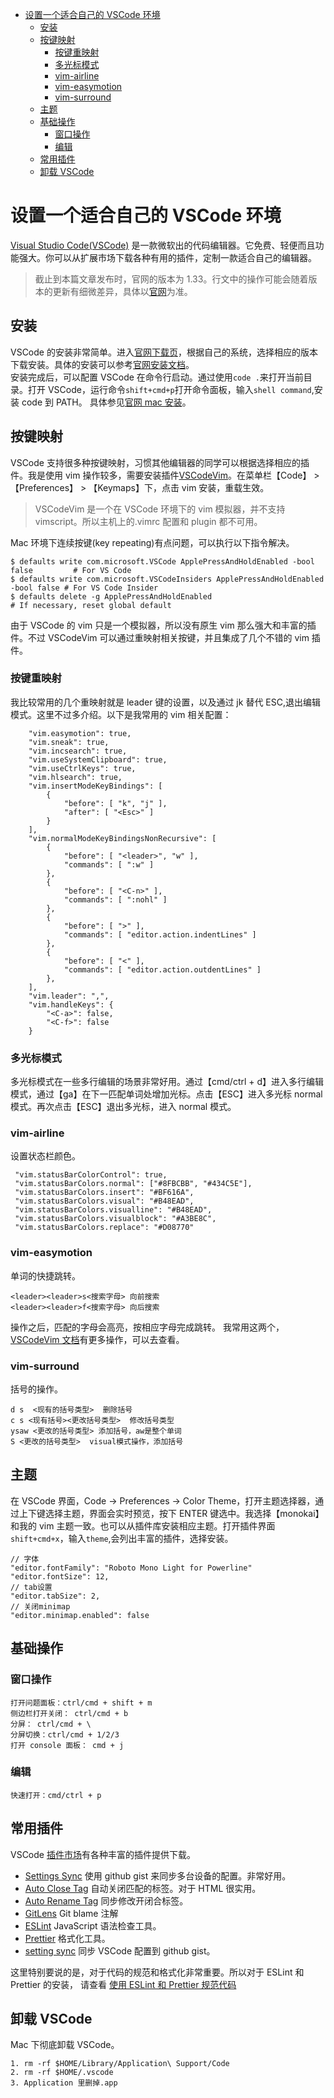 <!-- TOC -->

- [设置一个适合自己的 VSCode 环境](#设置一个适合自己的-vscode-环境)
  - [安装](#安装)
  - [按键映射](#按键映射)
    - [按键重映射](#按键重映射)
    - [多光标模式](#多光标模式)
    - [vim-airline](#vim-airline)
    - [vim-easymotion](#vim-easymotion)
    - [vim-surround](#vim-surround)
  - [主题](#主题)
  - [基础操作](#基础操作)
    - [窗口操作](#窗口操作)
    - [编辑](#编辑)
  - [常用插件](#常用插件)
  - [卸载 VSCode](#卸载-vscode)

<!-- /TOC -->


<a id="markdown-设置一个适合自己的-vscode-环境" name="设置一个适合自己的-vscode-环境"></a>
# 设置一个适合自己的 VSCode 环境

[Visual Studio Code(VSCode)](https://code.visualstudio.com/) 是一款微软出的代码编辑器。它免费、轻便而且功能强大。你可以从扩展市场下载各种有用的插件，定制一款适合自己的编辑器。

> 截止到本篇文章发布时，官网的版本为 1.33。行文中的操作可能会随着版本的更新有细微差异，具体以[官网](https://code.visualstudio.com/)为准。


<a id="markdown-安装" name="安装"></a>
## 安装

VSCode 的安装非常简单。进入[官网下载页](https://code.visualstudio.com/download)，根据自己的系统，选择相应的版本下载安装。具体的安装可以参考[官网安装文档](https://code.visualstudio.com/docs/setup/setup-overview)。  
安装完成后，可以配置 VSCode 在命令行启动。通过使用`code .`来打开当前目录。打开 VSCode，运行命令`shift+cmd+p`打开命令面板，输入`shell command`,安装 code 到 PATH。
具体参见[官网 mac 安装](https://code.visualstudio.com/docs/setup/mac)。


<a id="markdown-按键映射" name="按键映射"></a>
## 按键映射

VSCode 支持很多种按键映射，习惯其他编辑器的同学可以根据选择相应的插件。我是使用 vim 操作较多，需要安装插件[VSCodeVim](https://marketplace.visualstudio.com/items?itemName=vscodevim.vim)。在菜单栏【Code】 > 【Preferences】 > 【Keymaps】下，点击 vim 安装，重载生效。

> VSCodeVim 是一个在 VSCode 环境下的 vim 模拟器，并不支持 vimscript。所以主机上的.vimrc 配置和 plugin 都不可用。

Mac 环境下连续按键(key repeating)有点问题，可以执行以下指令解决。

```
$ defaults write com.microsoft.VSCode ApplePressAndHoldEnabled -bool false         # For VS Code
$ defaults write com.microsoft.VSCodeInsiders ApplePressAndHoldEnabled -bool false # For VS Code Insider
$ defaults delete -g ApplePressAndHoldEnabled                                      # If necessary, reset global default
```

由于 VSCode 的 vim 只是一个模拟器，所以没有原生 vim 那么强大和丰富的插件。不过 VSCodeVim 可以通过重映射相关按键，并且集成了几个不错的 vim 插件。


<a id="markdown-按键重映射" name="按键重映射"></a>
### 按键重映射

我比较常用的几个重映射就是 leader 键的设置，以及通过 jk 替代 ESC,退出编辑模式。这里不过多介绍。以下是我常用的 vim 相关配置：

```
    "vim.easymotion": true,
    "vim.sneak": true,
    "vim.incsearch": true,
    "vim.useSystemClipboard": true,
    "vim.useCtrlKeys": true,
    "vim.hlsearch": true,
    "vim.insertModeKeyBindings": [
        {
            "before": [ "k", "j" ],
            "after": [ "<Esc>" ]
        }
    ],
    "vim.normalModeKeyBindingsNonRecursive": [
        {
            "before": [ "<leader>", "w" ],
            "commands": [ ":w" ]
        },
        {
            "before": [ "<C-n>" ],
            "commands": [ ":nohl" ]
        },
        {
            "before": [ ">" ],
            "commands": [ "editor.action.indentLines" ]
        },
        {
            "before": [ "<" ],
            "commands": [ "editor.action.outdentLines" ]
        },
    ],
    "vim.leader": ",",
    "vim.handleKeys": {
        "<C-a>": false,
        "<C-f>": false
    }
```


<a id="markdown-多光标模式" name="多光标模式"></a>
### 多光标模式

多光标模式在一些多行编辑的场景非常好用。通过【cmd/ctrl + d】进入多行编辑模式，通过【ga】在下一匹配单词处增加光标。点击【ESC】进入多光标 normal 模式。再次点击【ESC】退出多光标，进入 normal 模式。


<a id="markdown-vim-airline" name="vim-airline"></a>
### vim-airline

设置状态栏颜色。

```
 "vim.statusBarColorControl": true,
 "vim.statusBarColors.normal": ["#8FBCBB", "#434C5E"],
 "vim.statusBarColors.insert": "#BF616A",
 "vim.statusBarColors.visual": "#B48EAD",
 "vim.statusBarColors.visualline": "#B48EAD",
 "vim.statusBarColors.visualblock": "#A3BE8C",
 "vim.statusBarColors.replace": "#D08770"
```


<a id="markdown-vim-easymotion" name="vim-easymotion"></a>
### vim-easymotion

单词的快捷跳转。

```
<leader><leader>s<搜索字母> 向前搜索
<leader><leader>f<搜索字母> 向后搜索
```

操作之后，匹配的字母会高亮，按相应字母完成跳转。
我常用这两个，[VSCodeVim 文档](https://marketplace.visualstudio.com/items?itemName=vscodevim.vim)有更多操作，可以去查看。


<a id="markdown-vim-surround" name="vim-surround"></a>
### vim-surround

括号的操作。

```
d s  <现有的括号类型>  删除括号
c s <现有括号><更改括号类型>  修改括号类型
ysaw <更改的括号类型> 添加括号，aw是整个单词
S <更改的括号类型>  visual模式操作，添加括号
```


<a id="markdown-主题" name="主题"></a>
## 主题

在 VSCode 界面，Code -> Preferences -> Color Theme，打开主题选择器，通过上下键选择主题，界面会实时预览，按下 ENTER 键选中。我选择【monokai】和我的 vim 主题一致。也可以从插件库安装相应主题。打开插件界面`shift+cmd+x`，输入`theme`,会列出丰富的插件，选择安装。

```
// 字体
"editor.fontFamily": "Roboto Mono Light for Powerline"
"editor.fontSize": 12,
// tab设置
"editor.tabSize": 2,
// 关闭minimap
"editor.minimap.enabled": false
```


<a id="markdown-基础操作" name="基础操作"></a>
## 基础操作


<a id="markdown-窗口操作" name="窗口操作"></a>
### 窗口操作

```
打开问题面板：ctrl/cmd + shift + m
侧边栏打开关闭： ctrl/cmd + b
分屏： ctrl/cmd + \
分屏切换：ctrl/cmd + 1/2/3
打开 console 面板： cmd + j
```


<a id="markdown-编辑" name="编辑"></a>
### 编辑

```
快速打开：cmd/ctrl + p
```


<a id="markdown-常用插件" name="常用插件"></a>
## 常用插件

VSCode [插件市场](https://marketplace.visualstudio.com/)有各种丰富的插件提供下载。

- [Settings Sync](https://marketplace.visualstudio.com/items?itemName=Shan.code-settings-sync) 使用 github gist 来同步多台设备的配置。非常好用。
- [Auto Close Tag](https://marketplace.visualstudio.com/items?itemName=formulahendry.auto-close-tag) 自动关闭匹配的标签。对于 HTML 很实用。
- [Auto Rename Tag](https://marketplace.visualstudio.com/items?itemName=formulahendry.auto-rename-tag) 同步修改开闭合标签。
- [GitLens](https://marketplace.visualstudio.com/items?itemName=eamodio.gitlens) Git blame 注解
- [ESLint]() JavaScript 语法检查工具。
- [Prettier]() 格式化工具。
- [setting sync]() 同步 VSCode 配置到 github gist。

这里特别要说的是，对于代码的规范和格式化非常重要。所以对于 ESLint 和 Prettier 的安装， 请查看 [使用 ESLint 和 Prettier 规范代码](../project/20190417-build-eslint-prettier.md)


<a id="markdown-卸载-vscode" name="卸载-vscode"></a>
## 卸载 VSCode

Mac 下彻底卸载 VSCode。

```
1. rm -rf $HOME/Library/Application\ Support/Code
2. rm -rf $HOME/.vscode
3. Application 里删掉.app
```
